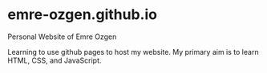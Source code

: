 # emre-ozgen.github.io
Personal Website of Emre Ozgen

Learning to use github pages to host my website. My primary aim is to learn HTML, CSS, and JavaScript. 
